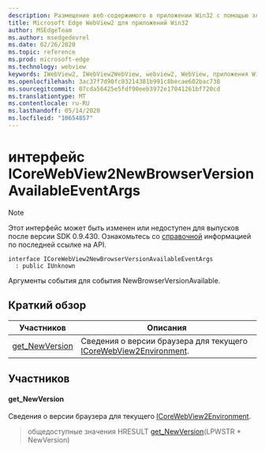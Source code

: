 ```yaml
---
description: Размещение веб-содержимого в приложении Win32 с помощью элемента управления Microsoft Edge WebView2
title: Microsoft Edge WebView2 для приложений Win32
author: MSEdgeTeam
ms.author: msedgedevrel
ms.date: 02/26/2020
ms.topic: reference
ms.prod: microsoft-edge
ms.technology: webview
keywords: IWebView2, IWebView2WebView, webview2, WebView, приложения Win32, Win32, EDGE, ICoreWebView2, ICoreWebView2Host, элемент управления "веб-браузер", HTML Edge
ms.openlocfilehash: 3ac37f7d90fc03214381b991c8becae602bac738
ms.sourcegitcommit: 07cda56425e5fdf90eeb3972e17041261bf720cd
ms.translationtype: MT
ms.contentlocale: ru-RU
ms.lasthandoff: 05/14/2020
ms.locfileid: "10654857"
---
```

# интерфейс ICoreWebView2NewBrowserVersionAvailableEventArgs 

> [!NOTE]
> Этот интерфейс может быть изменен или недоступен для выпусков после версии SDK 0.9.430. Ознакомьтесь со [справочной](../../../webview2-api-reference.md) информацией по последней ссылке на API.

```
interface ICoreWebView2NewBrowserVersionAvailableEventArgs
  : public IUnknown
```

Аргументы события для события NewBrowserVersionAvailable.

## Краткий обзор

 Участников                        | Описания
--------------------------------|---------------------------------------------
[get_NewVersion](#get_newversion) | Сведения о версии браузера для текущего [ICoreWebView2Environment](ICoreWebView2Environment.md).

## Участников

#### get_NewVersion 

Сведения о версии браузера для текущего [ICoreWebView2Environment](ICoreWebView2Environment.md).

> общедоступные значения HRESULT [get_NewVersion](#get_newversion)(LPWSTR * NewVersion)

